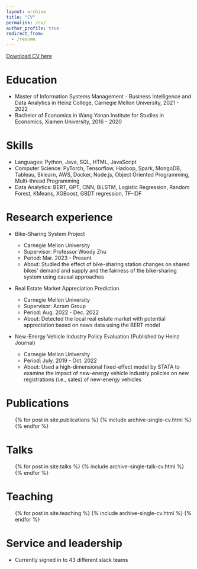 ```yaml
---
layout: archive
title: "CV"
permalink: /cv/
author_profile: true
redirect_from:
  - /resume
---
```


[Download CV here](http://academicpages.github.io/files/Resume_JingyanJiang.pdf)

Education
======
* Master of Information Systems Management - Business Intelligence and Data Analytics in Heinz College, Carnegie Mellon University, 2021 - 2022
* Bachelor of Economics in Wang Yanan Institute for Studies in Economics, Xiamen University, 2016 - 2020

Skills
======
* Languages: Python, Java, SQL, HTML, JavaScript
* Computer Science: PyTorch, Tensorflow, Hadoop, Spark, MongoDB, Tableau, Sklearn, AWS, Docker, Node.js, Object Oriented Programming, Multi-thread Programming
* Data Analytics: BERT, GPT, CNN, BiLSTM, Logistic Regression, Random Forest, KMeans, XGBoost, GBDT regression, TF-IDF 

Research experience
======
* Bike-Sharing System Project
  * Carnegie Mellon University
  * Supervisor: Professor Woody Zhu
  * Period: Mar. 2023 - Present
  * About: Studied the effect of bike-sharing station changes on shared bikes' demand and supply and the fairness of the bike-sharing system using causal approaches

* Real Estate Market Appreciation Prediction 
  * Carnegie Mellon University
  * Supervisor: Acram Group
  * Period: Aug. 2022 - Dec. 2022
  * About: Detected the local real estate market with potential appreciation based on news data using the BERT model
    
* New-Energy Vehicle Industry Policy Evaluation (Published by Heinz Journal)
  * Carnegie Mellon University
  * Period: July. 2019 - Oct. 2022
  * About: Used a high-dimensional fixed-effect model by STATA to examine the impact of new-energy vehicle industry policies on new registrations (i.e., sales) of new-energy vehicles
  


Publications
======
  <ul>{% for post in site.publications %}
    {% include archive-single-cv.html %}
  {% endfor %}</ul>
  
Talks
======
  <ul>{% for post in site.talks %}
    {% include archive-single-talk-cv.html %}
  {% endfor %}</ul>
  
Teaching
======
  <ul>{% for post in site.teaching %}
    {% include archive-single-cv.html %}
  {% endfor %}</ul>
  
Service and leadership
======
* Currently signed in to 43 different slack teams
